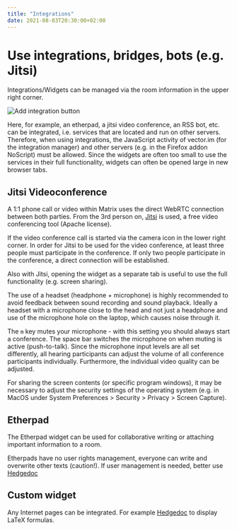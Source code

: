 ```yaml
---
title: "Integrations"
date: 2021-08-03T20:30:00+02:00
---
```


# Use integrations, bridges, bots (e.g. Jitsi)

Integrations/Widgets can be managed via the room information in the upper right corner.

![Add integration button](/images/01_Widgets_en.png)

Here, for example, an etherpad, a jitsi video conference, an RSS bot, etc. can be integrated, i.e. services that are located and run on other servers. Therefore, when using integrations, the JavaScript activity of vector.im (for the integration manager) and other servers (e.g. in the Firefox addon NoScript) must be allowed. Since the widgets are often too small to use the services in their full functionality, widgets can often be opened large in new browser tabs.

## Jitsi Videoconference

A 1:1 phone call or video within Matrix uses the direct WebRTC connection between both parties. From the 3rd person on, [Jitsi](https://de.wikipedia.org/wiki/Jitsi) is used, a free video conferencing tool (Apache license).

If the video conference call is started via the camera icon in the lower right corner. In order for Jitsi to be used for the video conference, at least three people must participate in the conference. If only two people participate in the conference, a direct connection will be established.

Also with Jitsi, opening the widget as a separate tab is useful to use the full functionality (e.g. screen sharing). 

The use of a headset (headphone + microphone) is highly recommended to avoid feedback between sound recording and sound playback. Ideally a headset with a microphone close to the head and not just a headphone and use of the microphone hole on the laptop, which causes noise through it.

The `m` key mutes your microphone - with this setting you should always start a conference. The space bar switches the microphone on when muting is active (push-to-talk). Since the microphone input levels are all set differently, all hearing participants can adjust the volume of all conference participants individually. Furthermore, the individual video quality can be adjusted. 

For sharing the screen contents (or specific program windows), it may be necessary to adjust the security settings of the operating system (e.g. in MacOS under System Preferences > Security > Privacy > Screen Capture).

## Etherpad

The Etherpad widget can be used for collaborative writing or attaching important information to a room.

Etherpads have no user rights management, everyone can write and overwrite other texts (caution!). If user management is needed, better use [Hedgedoc](https://hedgedoc.envs.net/)

## Custom widget

Any Internet pages can be integrated. For example [Hedgedoc](https://hedgedoc.envs.net/) to display LaTeX formulas.
